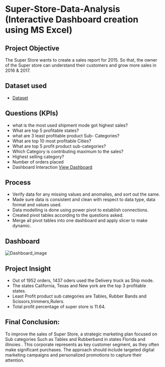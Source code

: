 # Super-Store-Data-Analysis (Interactive Dashboard creation using MS Excel)
## Project Objective
The Super Store wants to create a sales report for 2015. So that, the owner of the Super store can understand their customers and grow more sales in 2016 & 2017.

## Dataset used
 - <a href="https://github.com/sandhyacherukuri8/Data-Analysis-Dashboard/blob/main/Super%20store%20Data%20analysis.xlsx"> Dataset</a>
## Questions (KPIs)
- what is the most used shipment mode got highest sales?
-  What are top 5 profitable states?
-  what are 3 least profitable product Sub- Categories?
- What are top 10 most profitable Cities?
- What are top 5 profit product sub-categories?
- Which Category is contributing maximum to the sales?
- Highest selling category?
- Number of orders placed
- Dashboard Interaction <a href = "https://github.com/sandhyacherukuri8/Data-Analysis-Dashboard/blob/main/Dashboard_image.png">View Dashboard</a>
## Process
- Verify data for any missing values and anomalies, and sort out the same.
- Made sure data is consistent and clean with respect to data type, data format and values used.
- Data modelling is done using power pivot to establish connections.
- Created pivot tables according to the questions asked.
- Merge all pivot tables into one dashboard and apply slicer to make dynamic.
## Dashboard
![Dashboard_image](https://github.com/user-attachments/assets/d9f9fea8-79dc-4772-af1f-db85087f9eaa)
## Project Insight
- Out of 1952 orders, 1437 oders used the Delivery truck as Ship mode.
- The states California, Texas and New york are the top 3 profitable states.
- Least Profit product sub categories are Tables, Rubber Bands and Scissors,trimmers,Rulers.
- Total profit percentage of super store is 11.64.

## Final Conclusion:
To improve the sales of Super Store, a strategic marketing plan focused on Sub categories Such as Tables and Rubberband in states Florida and illinoies . This corporate represents as key  customer segment, as they often make significant purchases. The approach should include targeted digital marketing campaigns and personalized promotions to capture their attention.


